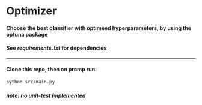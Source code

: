 # Optimizer

#### Choose the best classifier with optimeed hyperparameters, by using the optuna package
#### See _requirements.txt_ for dependencies

---
#### Clone this repo, then on promp run:

```bash
python src/main.py
```

#### _note: no unit-test implemented_
